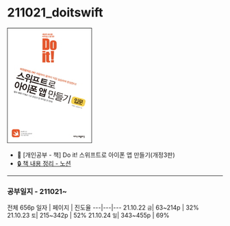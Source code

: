 # 211021_doitswift
<img src="/thumbnail.jpg" title="Do it! 스위프트로 아이폰 앱 만들기(개정3판)"></img>
- 📘 [개인공부 - 책] Do it! 스위프트로 아이폰 앱 만들기(개정3판)
- [🔒 책 내용 정리 - 노션](https://jhcode.notion.site/211021-Do-it-61bd728e25e04d3e917e6f620b02805d)

***
### 공부일지 - 211021~
전체 656p
일자 | 페이지 | 진도율
---|---|---
21.10.22 `금`| 63~214p | 32%
21.10.23 `토`| 215~342p | 52%
21.10.24 `일`| 343~455p | 69%
